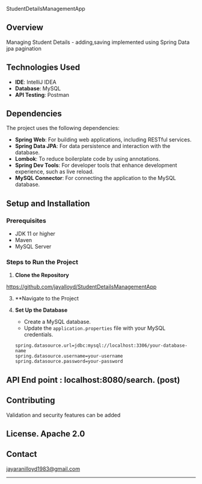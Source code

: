 StudentDetailsManagementApp


## Overview

Managing Student Details - adding,saving implemented using Spring Data jpa pagination


## Technologies Used
- **IDE**: IntelliJ IDEA
- **Database**: MySQL
- **API Testing**: Postman

## Dependencies
The project uses the following dependencies:
- **Spring Web**: For building web applications, including RESTful services.
- **Spring Data JPA**: For data persistence and interaction with the database.
- **Lombok**: To reduce boilerplate code by using annotations.
- **Spring Dev Tools**: For developer tools that enhance development experience, such as live reload.
- **MySQL Connector**: For connecting the application to the MySQL database.
  

## Setup and Installation

### Prerequisites
- JDK 11 or higher
- Maven 
- MySQL Server

### Steps to Run the Project
1. **Clone the Repository**

https://github.com/jayalloyd/StudentDetailsManagementApp

3. **Navigate to the Project

4. **Set Up the Database**
   - Create a MySQL database.
   - Update the `application.properties` file with your MySQL credentials.
   ```properties
   spring.datasource.url=jdbc:mysql://localhost:3306/your-database-name
   spring.datasource.username=your-username
   spring.datasource.password=your-password

## API End point  :    localhost:8080/search.          (post)



## Contributing
Validation and security features can be added

## License.                                Apache 2.0

## Contact
jayaranilloyd1983@gmail.com

---
